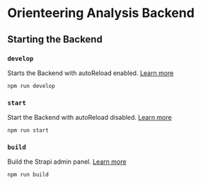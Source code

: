 # Orienteering Analysis Backend

## Starting the Backend

### `develop`

Starts the Backend with autoReload enabled. [Learn more](https://docs.strapi.io/developer-docs/latest/developer-resources/cli/CLI.html#strapi-develop)

```
npm run develop
```

### `start`

Start the Backend with autoReload disabled. [Learn more](https://docs.strapi.io/developer-docs/latest/developer-resources/cli/CLI.html#strapi-start)

```
npm run start
```

### `build`

Build the Strapi admin panel. [Learn more](https://docs.strapi.io/developer-docs/latest/developer-resources/cli/CLI.html#strapi-build)

```
npm run build
```
